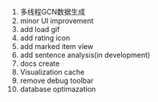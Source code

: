 1. 多线程GCN数据生成
2. minor UI improvement
3. add load gif
4. add rating icon
5. add marked item view
6. add sentence analysis(in development)
7. docs create
8. Visualization cache
9. remove debug toolbar
10. database optimazation